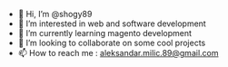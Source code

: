 - 👋 Hi, I’m @shogy89
- 👀 I’m interested in web and software development
- 🌱 I’m currently learning magento development
- 💞️ I’m looking to collaborate on some cool projects
- 📫 How to reach me : aleksandar.milic.89@gmail.com

<!---
shogy89/shogy89 is a ✨ special ✨ repository because its `README.md` (this file) appears on your GitHub profile.
You can click the Preview link to take a look at your changes.
--->

